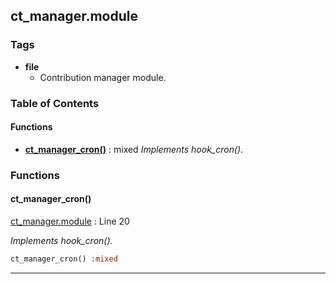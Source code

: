 


## ct_manager.module






### Tags

- **file**
  - Contribution manager module.






### Table of Contents











#### Functions
- **[ct_manager_cron()](../namespaces/default.md#ct_manager_cron)**
           : mixed
*Implements hook_cron().*







### Functions

#### ct_manager_cron()

[ct_manager.module](../files/web-modules-custom-ct-manager-ct-manager.md) : Line 20

*Implements hook_cron().*


```php
ct_manager_cron() :mixed
```






---

